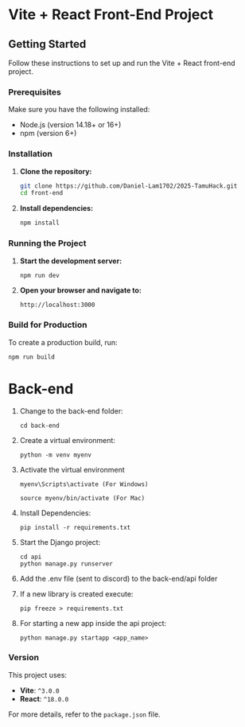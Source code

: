 # Vite + React Front-End Project

## Getting Started

Follow these instructions to set up and run the Vite + React front-end project.

### Prerequisites

Make sure you have the following installed:
- Node.js (version 14.18+ or 16+)
- npm (version 6+)

### Installation

1. **Clone the repository:**
    ```sh
    git clone https://github.com/Daniel-Lam1702/2025-TamuHack.git
    cd front-end
    ```

2. **Install dependencies:**
    ```sh
    npm install
    ```

### Running the Project

1. **Start the development server:**
    ```sh
    npm run dev
    ```

2. **Open your browser and navigate to:**
    ```
    http://localhost:3000
    ```

### Build for Production

To create a production build, run:
```sh
npm run build
```

# Back-end
1. Change to the back-end folder:
    ```
    cd back-end
    ```
2. Create a virtual environment:
    ```
    python -m venv myenv
    ```
3. Activate the virtual environment
    ```
    myenv\Scripts\activate (For Windows)
    ```
    ```
    source myenv/bin/activate (For Mac)
    ```
4. Install Dependencies:
    ```
    pip install -r requirements.txt
    ```
5. Start the Django project:
    ```
    cd api
    python manage.py runserver
    ```
6. Add the .env file (sent to discord) to the back-end/api folder

7. If a new library is created execute:
    ```
    pip freeze > requirements.txt
    ```
8. For starting a new app inside the api project:
    ```
    python manage.py startapp <app_name>
    ```
### Version

This project uses:
- **Vite**: `^3.0.0`
- **React**: `^18.0.0`

For more details, refer to the `package.json` file.
